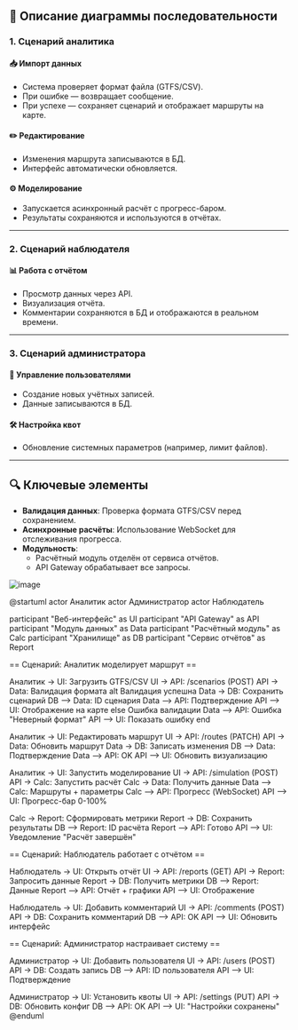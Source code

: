 ## 📝 Описание диаграммы последовательности

### 1. Сценарий аналитика

#### 📥 Импорт данных
- Система проверяет формат файла (GTFS/CSV).
- При ошибке — возвращает сообщение.
- При успехе — сохраняет сценарий и отображает маршруты на карте.

#### ✏️ Редактирование
- Изменения маршрута записываются в БД.
- Интерфейс автоматически обновляется.

#### ⚙️ Моделирование
- Запускается асинхронный расчёт с прогресс-баром.
- Результаты сохраняются и используются в отчётах.

---

### 2. Сценарий наблюдателя

#### 📊 Работа с отчётом
- Просмотр данных через API.
- Визуализация отчёта.
- Комментарии сохраняются в БД и отображаются в реальном времени.

---

### 3. Сценарий администратора

#### 👥 Управление пользователями
- Создание новых учётных записей.
- Данные записываются в БД.

#### 🛠 Настройка квот
- Обновление системных параметров (например, лимит файлов).

---

## 🔍 Ключевые элементы

- **Валидация данных**: Проверка формата GTFS/CSV перед сохранением.
- **Асинхронные расчёты**: Использование WebSocket для отслеживания прогресса.
- **Модульность**:
  - Расчётный модуль отделён от сервиса отчётов.
  - API Gateway обрабатывает все запросы.

![image](https://github.com/user-attachments/assets/3621e65f-5171-450c-954b-5b2c8d8f7f89)

@startuml
actor Аналитик
actor Администратор
actor Наблюдатель

participant "Веб-интерфейс" as UI
participant "API Gateway" as API
participant "Модуль данных" as Data
participant "Расчётный модуль" as Calc
participant "Хранилище" as DB
participant "Сервис отчётов" as Report

== Сценарий: Аналитик моделирует маршрут ==

Аналитик -> UI: Загрузить GTFS/CSV
UI -> API: /scenarios (POST)
API -> Data: Валидация формата
alt Валидация успешна
  Data -> DB: Сохранить сценарий
  DB --> Data: ID сценария
  Data --> API: Подтверждение
  API --> UI: Отображение на карте
else Ошибка валидации
  Data --> API: Ошибка "Неверный формат"
  API --> UI: Показать ошибку
end

Аналитик -> UI: Редактировать маршрут
UI -> API: /routes (PATCH)
API -> Data: Обновить маршрут
Data -> DB: Записать изменения
DB --> Data: Подтверждение
Data --> API: OK
API --> UI: Обновить визуализацию

Аналитик -> UI: Запустить моделирование
UI -> API: /simulation (POST)
API -> Calc: Запустить расчёт
Calc -> Data: Получить данные
Data --> Calc: Маршруты + параметры
Calc --> API: Прогресс (WebSocket)
API --> UI: Прогресс-бар 0-100%

Calc -> Report: Сформировать метрики
Report -> DB: Сохранить результаты
DB --> Report: ID расчёта
Report --> API: Готово
API --> UI: Уведомление "Расчёт завершён"

== Сценарий: Наблюдатель работает с отчётом ==

Наблюдатель -> UI: Открыть отчёт
UI -> API: /reports (GET)
API -> Report: Запросить данные
Report -> DB: Получить метрики
DB --> Report: Данные
Report --> API: Отчёт + графики
API --> UI: Отображение

Наблюдатель -> UI: Добавить комментарий
UI -> API: /comments (POST)
API -> DB: Сохранить комментарий
DB --> API: OK
API --> UI: Обновить интерфейс

== Сценарий: Администратор настраивает систему ==

Администратор -> UI: Добавить пользователя
UI -> API: /users (POST)
API -> DB: Создать запись
DB --> API: ID пользователя
API --> UI: Подтверждение

Администратор -> UI: Установить квоты
UI -> API: /settings (PUT)
API -> DB: Обновить конфиг
DB --> API: OK
API --> UI: "Настройки сохранены"
@enduml
